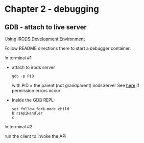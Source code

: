 # Chapter 2 - debugging

## GDB - attach to live server

Using [iRODS Development Environment](http://github.com/irods/irods_development_environment)

Follow README directions there to start a debugger container.

In terminal #1

  - attach to irods server
    ```
    gdb -p PID
    ```

    with PID = the parent (not grandparent) irodsServer
    See [here](appendix_1.md#permissions-using-gdb-and-rr-in-a-container-or-vm) if permission errors occur

  - Inside the GDB REPL:
    ```
    set follow-fork-mode child
    b rsApiHandler
    c
    ```

In terminal #2

run the client to invoke the API

